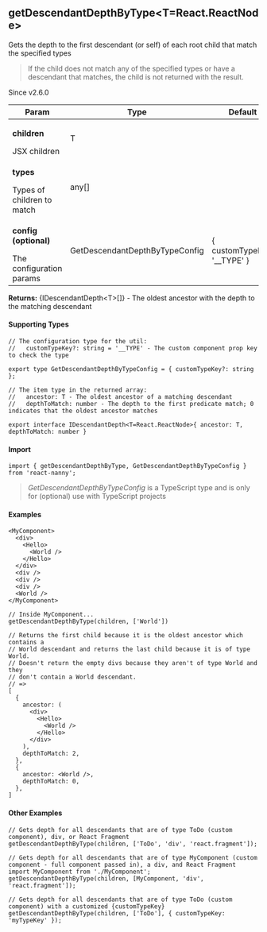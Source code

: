 

<h2>getDescendantDepthByType&lt;T=React.ReactNode&gt;</h2>
<p>Gets the depth to the first descendant (or self) of each root child that match the specified types</p>
<blockquote><p>If the child does not match any of the specified types or have a descendant that matches, the child is not returned with the result.</p></blockquote><p>Since v2.6.0</p>
<table>
      <thead>
      <tr>
        <th>Param</th>
        <th>Type</th><th>Default</th></tr>
      </thead>
      <tbody><tr><td><p><b>children</b></p>JSX children</td><td>T</td><td></td></tr><tr><td><p><b>types</b></p>Types of children to match</td><td>any[]</td><td></td></tr><tr><td><p><b>config <span>(optional)</span></b></p>The configuration params</td><td>GetDescendantDepthByTypeConfig</td><td>{ customTypeKey: '__TYPE' }</td></tr></tbody>
    </table><p><b>Returns:</b> {IDescendantDepth&lt;T&gt;[]} - The oldest ancestor with the depth to the matching descendant</p><h4>Supporting Types</h4>

```
// The configuration type for the util:
//   customTypeKey?: string = '__TYPE' - The custom component prop key to check the type

export type GetDescendantDepthByTypeConfig = { customTypeKey?: string };

// The item type in the returned array:
//   ancestor: T - The oldest ancestor of a matching descendant
//   depthToMatch: number - The depth to the first predicate match; 0 indicates that the oldest ancestor matches

export interface IDescendantDepth<T=React.ReactNode>{ ancestor: T, depthToMatch: number }
```
  <h4>Import</h4>

```
import { getDescendantDepthByType, GetDescendantDepthByTypeConfig } from 'react-nanny';
```

  <blockquote><p><em>GetDescendantDepthByTypeConfig</em> is a TypeScript type and is only for (optional) use with TypeScript projects</p></blockquote><h4>Examples</h4>



```
<MyComponent>
  <div>
    <Hello>
      <World />
    </Hello>
  </div>
  <div />
  <div />
  <div />
  <World />
</MyComponent>

// Inside MyComponent...
getDescendantDepthByType(children, ['World'])

// Returns the first child because it is the oldest ancestor which contains a
// World descendant and returns the last child because it is of type World.
// Doesn't return the empty divs because they aren't of type World and they
// don't contain a World descendant.
// =>
[
  {
    ancestor: (
      <div>
        <Hello>
          <World />
        </Hello>
      </div>
    ),
    depthToMatch: 2,
  },
  {
    ancestor: <World />,
    depthToMatch: 0,
  },
]
```

<h4>Other Examples</h4>






```    
// Gets depth for all descendants that are of type ToDo (custom component), div, or React Fragment
getDescendantDepthByType(children, ['ToDo', 'div', 'react.fragment']);

// Gets depth for all descendants that are of type MyComponent (custom component - full component passed in), a div, and React Fragment
import MyComponent from './MyComponent';
getDescendantDepthByType(children, [MyComponent, 'div', 'react.fragment']);

// Gets depth for all descendants that are of type ToDo (custom component) with a customized {customTypeKey}
getDescendantDepthByType(children, ['ToDo'], { customTypeKey: 'myTypeKey' });
```

    